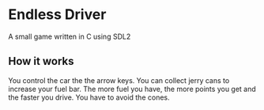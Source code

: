 # Endless Driver
A small game written in C using SDL2
## How it works
You control the car the the arrow keys.
You can collect jerry cans to increase your fuel bar.
The more fuel you have, the more points you get and the faster you drive.
You have to avoid the cones.

